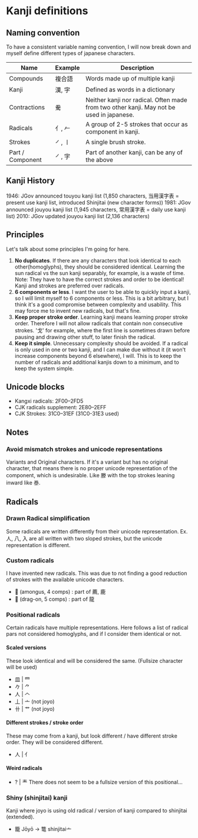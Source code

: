 # Kanji definitions

## Naming convention

To have a consistent variable naming convention, I will now break down and myself define different types of japanese characters.

| Name | Example | Description |
| --- | --- | ----------- |
| Compounds | 複合語 | Words made up of multiple kanji
| Kanji | 漢, 字 | Defined as words in a dictionary
| Contractions | 駦 | Neither kanji nor radical. Often made from two other kanji. May not be used in japanese.
| Radicals | 亻, 𠂉 | A group of 2-5 strokes that occur as component in kanji.
| Strokes | ㇒, ㇑ | A single brush stroke.
| Part / Component | ㇒, 字 | Part of another kanji, can be any of the above

## Kanji History

1946: JGov announced touyou kanji list (1,850 characters, 当用漢字表 = present use kanji list, introduced Shinjitai (new character forms))
1981: JGov announced jouyou kanji list (1,945 characters, 常用漢字表 = daily use kanji list)
2010: JGov updated   jouyou kanji list (2,136 characters)

## Principles

Let's talk about some principles I'm going for here.

1. **No duplicates**. If there are any characters that look identical to each other(homoglyphs),  they should be considered identical. Learning the sun radical vs the sun kanji separably, for example, is a waste of time. Note: They have to have the correct strokes and order to be identical! Kanji and strokes are preferred over radicals.
2. **6 components or less**. I want the user to be able to quickly input a kanji, so I will limit myself to 6 components or less. This is a bit arbitrary, but I think it's a good compromise between complexity and usability. This may force me to invent new radicals, but that's fine.
3. **Keep proper stroke order**. Learning kanji means learning proper stroke order. Therefore I will not allow radicals that contain non consecutive strokes. '戈' for example, where the first line is sometimes drawn before pausing and drawing other stuff, to later finish the radical.
4. **Keep it simple**. Unnecessary complexity should be avoided. If a radical is only used in one or two kanji, and I can make due without it (it won't increase components beyond 6 elsewhere), I will. This is to keep the number of radicals and additional kanjis down to a minimum, and to keep the system simple.

## Unicode blocks

* Kangxi radicals: 2F00–2FD5
* CJK radicals supplement: 2E80–2EFF
* CJK Strokes: 31C0–31EF (31C0-31E3 used)

## Notes

### Avoid mismatch strokes and unicode representations

Variants and Original characters. If it's a variant but has no original character, that means there is no proper unicode representation of the component, which is undesirable. Like 滕 with the top strokes leaning inward like 𣳾.

## Radicals

### Drawn Radical simplification

Some radicals are written differently from their unicode representation. Ex. 人, 八, 入 are all written with two sloped strokes, but the unicode representation is different. 

### Custom radicals

I have invented new radicals. This was due to not finding a good reduction of strokes with the available unicode characters.

* ⿖ (amongus, 4 comps) : part of  薦,  鹿
* ⿗ (drag-on, 5 comps) : part of 龍

### Positional radicals

Certain radicals have multiple representations. Here follows a list of radical pars not considered homoglyphs, and if I consider them identical or not.

#### Scaled versions

These look identical and will be considered the same. (Fullsize character will be used)

* 皿 | ⺲
* 𠂊 | ⺈
* 人 | 𠆢
* 丄 | ⼇ (not joyo)
* 卄 | 艹 (not joyo)

#### Different strokes / stroke order

These may come from a kanji, but look different / have different stroke order. They will be considered different.

* 人 | ⺅

#### Weird radicals

* ?   | 龶  There does not seem to be a fullsize version of this positional...

### Shiny (shinjitai) kanji

Kanji where joyo is using old radical / version of kanji compared to shinjitai (extended).

* 籠 Jōyō -> 篭 shinjitai亠 
